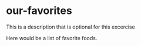 # our-favorites
This is a description that is optional for this excercise

Here would be a list of favorite foods.